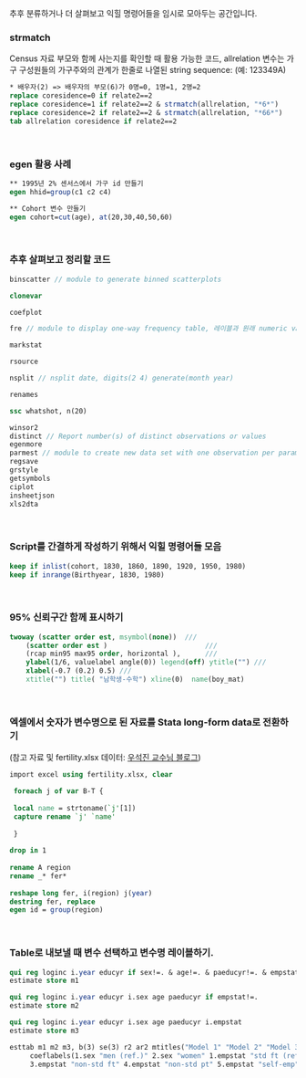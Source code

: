 추후 분류하거나 더 살펴보고 익힐 명령어들을 임시로 모아두는 공간입니다.

### strmatch
Census 자료 부모와 함께 사는지를 확인할 때 활용 가능한 코드, allrelation 변수는 가구 구성원들의 가구주와의 관계가 한줄로 나열된 string sequence: (예: 123349A)

```stata
* 배우자(2) => 배우자의 부모(6)가 0명=0, 1명=1, 2명=2
replace coresidence=0 if relate2==2
replace coresidence=1 if relate2==2 & strmatch(allrelation, "*6*")
replace coresidence=2 if relate2==2 & strmatch(allrelation, "*66*")
tab allrelation coresidence if relate2==2
```

<br>

### egen 활용 사례
```stata
** 1995년 2% 센서스에서 가구 id 만들기
egen hhid=group(c1 c2 c4)

** Cohort 변수 만들기
egen cohort=cut(age), at(20,30,40,50,60)
```

<br>

### 추후 살펴보고 정리할 코드
```stata
binscatter // module to generate binned scatterplots

clonevar

coefplot

fre // module to display one-way frequency table, 레이블과 원래 numeric value를 함께 볼 수 있음.

markstat

rsource

nsplit // nsplit date, digits(2 4) generate(month year)

renames

ssc whatshot, n(20)

winsor2
distinct // Report number(s) of distinct observations or values
egenmore
parmest // module to create new data set with one observation per parameter of most recent model
regsave
grstyle
getsymbols
ciplot
insheetjson
xls2dta
```

<br>

### Script를 간결하게 작성하기 위해서 익힐 명령어들 모음

```stata
keep if inlist(cohort, 1830, 1860, 1890, 1920, 1950, 1980)
keep if inrange(Birthyear, 1830, 1980)
```

<br>

### 95% 신뢰구간 함께 표시하기

```stata
twoway (scatter order est, msymbol(none))  ///
	(scatter order est )                        ///
	(rcap min95 max95 order, horizontal ),      ///
	ylabel(1/6, valuelabel angle(0)) legend(off) ytitle("") ///
	xlabel(-0.7 (0.2) 0.5) ///
	xtitle("") title( "남학생-수학") xline(0)  name(boy_mat)
```

<br>

### 엑셀에서 숫자가 변수명으로 된 자료를 Stata long-form data로 전환하기 <br>
(참고 자료 및 fertility.xlsx 데이터: [우석진 교수님 블로그](https://econbigdata.tistory.com/67?category=724580))

```stata
import excel using fertility.xlsx, clear

 foreach j of var B-T { 
 
 local name = strtoname(`j'[1]) 
 capture rename `j' `name' 
 
 } 
 
drop in 1 
 
rename A region 
rename _* fer* 
 
reshape long fer, i(region) j(year) 
destring fer, replace 
egen id = group(region) 
```

<br>

### Table로 내보낼 때 변수 선택하고 변수명 레이블하기. 

```stata
qui reg loginc i.year educyr if sex!=. & age!=. & paeducyr!=. & empstat!=.
estimate store m1

qui reg loginc i.year educyr i.sex age paeducyr if empstat!=.
estimate store m2

qui reg loginc i.year educyr i.sex age paeducyr i.empstat
estimate store m3

esttab m1 m2 m3, b(3) se(3) r2 ar2 mtitles("Model 1" "Model 2" "Model 3") drop(*year) ///
	 coeflabels(1.sex "men (ref.)" 2.sex "women" 1.empstat "std ft (ref)" 2.empstat "std pt" ///
	 3.empstat "non-std ft" 4.empstat "non-std pt" 5.empstat "self-emp")
```
